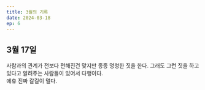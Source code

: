 ```yaml
---
title: 3월의 기록
date: 2024-03-18
ep: 6
---
```


## 3월 17일

사람과의 관계가 전보다 편해진건 맞지만 종종 멍청한 짓을 한다. 그래도 그런 짓을 하고 있다고 알려주는 사람들이 있어서 다행이다.  
에휴 진짜 갈길이 멀다.


